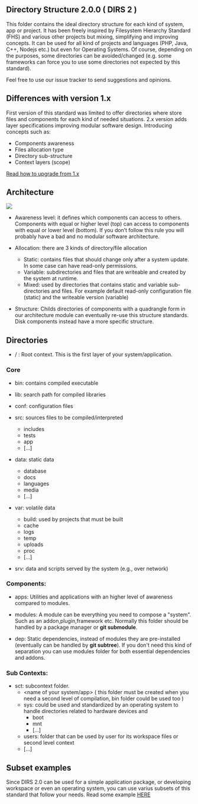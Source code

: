 Directory Structure 2.0.0 ( DIRS 2 )
-------------------

This folder contains the ideal directory structure for each kind of system, app or project.
It has been freely inspired by Filesystem Hierarchy Standard (FHS) and various other projects but mixing, simplifying and improving concepts.
It can be used for all kind of projects and languages (PHP, Java, C++, Nodejs etc.) but even for Operating Systems.
Of course, depending on the purposes, some directories can be avoided/changed
(e.g. some frameworks can force you to use some directories not expected by this standard).

Feel free to use our issue tracker to send suggestions and opinions.

## Differences with version 1.x

First version of this standard was limited to offer directories where store files and components for each kind of needed situations.
2.x version adds layer specifications improving modular software design. Introducing concepts such as:

 * Components awareness
 * Files allocation type
 * Directory sub-structure
 * Context layers (scope)

[Read how to upgrade from 1.x](data/docs/2x/upgrade1x.md)

## Architecture

<a href="https://docs.google.com/drawings/d/e/2PACX-1vTg_4zJzH_ZyHcFA2ovy70qRd3c3dw4gPptKFlgsTAvENWfX19YY8g-Rko57HJsWYvUPXR-NOr9csuB/pub?w=1932&h=1080">
    <img src="https://docs.google.com/drawings/d/e/2PACX-1vTg_4zJzH_ZyHcFA2ovy70qRd3c3dw4gPptKFlgsTAvENWfX19YY8g-Rko57HJsWYvUPXR-NOr9csuB/pub?w=1932&amp;h=1080">
</a>

 - Awareness level: it defines which components can access to others. 
   Components with equal or higher level (top) can access to components with equal or lower level (bottom).
   If you don’t follow this rule you will probably have a bad and no modular software architecture.

 - Allocation: there are 3 kinds of directory/file allocation
    - Static: contains files that should change only after a system update. In some case can have read-only permissions.
    - Variable: subdirectories and files that are writeable and created by the system at runtime.
    - Mixed: used by directories that contains static and variable sub-directories and files. 
             For example default read-only configuration file (static) and the writeable version (variable)

 - Structure: Childs directories of components with a quadrangle form in our architecture module can eventually re-use this structure standards.
   Disk components instead have a more specific structure.


## Directories 

 - / : Root context. This is the first layer of your system/application.

### Core

 - bin: contains compiled executable
 - lib: search path for compiled libraries
 - conf: configuration files

 - src: sources files to be compiled/interpreted
     - includes
     - tests
     - app
     - [...]

 - data: static data
     - database
     - docs
     - languages
     - media
     - [...]

 - var: volatile data
     - build: used by projects that must be built
     - cache
     - logs
     - temp
     - uploads
     - proc
     - [...]

 - srv: data and scripts served by the system (e.g., over network)

### Components:

 - apps: Utilities and applications with an higher level of awareness compared to modules.

 - modules: A module can be everything you need to compose a "system". Such as an addon,plugin,framework etc.
            Normally this folder should be handled by a package manager or __git submodule__.

 - dep: Static dependencies, instead of modules they are pre-installed (eventually can be handled by __git subtree__).
        If you don't need this kind of separation you can use modules folder for both essential dependencies and addons.


### Sub Contexts:

 - sct: subcontext folder.
     - <name of your system/app> ( this folder must be created when you need a second level of compilation, bin folder could be used too )
     - sys: could be used and standardized by an operating system to handle directories related to hardware devices and
        - boot
        - mnt
        - [...]
     - users: folder that can be used by user for its workspace files or second level context
     - [...]
     
    
## Subset examples

Since DIRS 2.0 can be used for a simple application package, or developing workspace or even an operating system, 
you can use varius subsets of this standard that follow your needs. Read some example [HERE](data/docs/2x/subsets.md)

